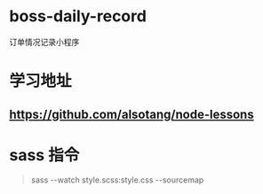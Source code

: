 # boss-daily-record
订单情况记录小程序

# 学习地址
## https://github.com/alsotang/node-lessons


# sass 指令
> sass --watch style.scss:style.css --sourcemap